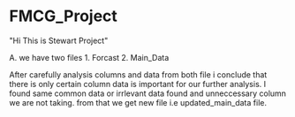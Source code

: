 # FMCG_Project

"Hi This is Stewart Project"

A. we have two files
    1. Forcast
    2. Main_Data

After carefully analysis columns and data from both file i conclude that there is only certain column data is important for our further analysis. I found same common data or irrlevant data found and unneccessary column we are not taking. from that we get new file i.e updated_main_data file.